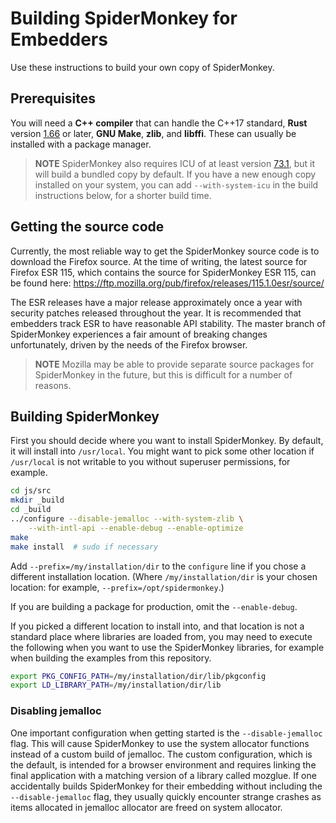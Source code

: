 # Building SpiderMonkey for Embedders #

Use these instructions to build your own copy of SpiderMonkey.

## Prerequisites ##

You will need a **C++ compiler** that can handle the C++17 standard,
**Rust** version [1.66][minimum-rust-version] or later, **GNU Make**,
**zlib**, and **libffi**.
These can usually be installed with a package manager.

> **NOTE** SpiderMonkey also requires ICU of at least version
> [73.1][minimum-icu-version], but it will build a bundled copy by
> default.
> If you have a new enough copy installed on your system, you can add
> `--with-system-icu` in the build instructions below, for a shorter
> build time.

[minimum-rust-version]: https://searchfox.org/mozilla-esr115/rev/61b47de1faebf23626e519b2464b461589fbea3e/python/mozboot/mozboot/util.py#14
[minimum-icu-version]: https://searchfox.org/mozilla-esr115/rev/61b47de1faebf23626e519b2464b461589fbea3e/js/moz.configure#1107

## Getting the source code ##

Currently, the most reliable way to get the SpiderMonkey source code is
to download the Firefox source.
At the time of writing, the latest source for Firefox ESR 115, which
contains the source for SpiderMonkey ESR 115, can be found here:
https://ftp.mozilla.org/pub/firefox/releases/115.1.0esr/source/

The ESR releases have a major release approximately once a year with
security patches released throughout the year.
It is recommended that embedders track ESR to have reasonable API
stability.
The master branch of SpiderMonkey experiences a fair amount of breaking
changes unfortunately, driven by the needs of the Firefox browser.

> **NOTE** Mozilla may be able to provide separate source packages for
> SpiderMonkey in the future, but this is difficult for a number of
> reasons.

## Building SpiderMonkey ##

First you should decide where you want to install SpiderMonkey.
By default, it will install into `/usr/local`.
You might want to pick some other location if `/usr/local` is not
writable to you without superuser permissions, for example.

```sh
cd js/src
mkdir _build
cd _build
../configure --disable-jemalloc --with-system-zlib \
    --with-intl-api --enable-debug --enable-optimize
make
make install  # sudo if necessary
```

Add `--prefix=/my/installation/dir` to the `configure` line if you chose
a different installation location.
(Where `/my/installation/dir` is your chosen location: for example,
`--prefix=/opt/spidermonkey`.)

If you are building a package for production, omit the `--enable-debug`.

If you picked a different location to install into, and that location is
not a standard place where libraries are loaded from, you may need to
execute the following when you want to use the SpiderMonkey libraries,
for example when building the examples from this repository.

```sh
export PKG_CONFIG_PATH=/my/installation/dir/lib/pkgconfig
export LD_LIBRARY_PATH=/my/installation/dir/lib
```

### Disabling jemalloc ###

One important configuration when getting started is the
`--disable-jemalloc` flag.
This will cause SpiderMonkey to use the system allocator functions
instead of a custom build of jemalloc.
The custom configuration, which is the default, is intended for a
browser environment and requires linking the final application with a
matching version of a library called mozglue.
If one accidentally builds SpiderMonkey for their embedding without
including the `--disable-jemalloc` flag, they usually quickly encounter
strange crashes as items allocated in jemalloc allocator are freed on
system allocator.
